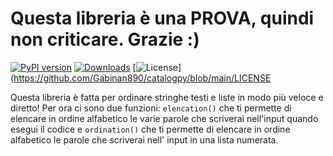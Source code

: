 # Questa libreria è una PROVA, quindi non criticare. Grazie :)

[![PyPI version](https://img.shields.io/pypi/v/catalogpy.svg)](https://pypi.org/project/catalogpy/)
[![Downloads](https://pepy.tech/badge/catalogpy)](https://pepy.tech/project/catalogpy)
[![License](https://img.shields.io/github/license/Gabinan890/catalogpy)](https://github.com/Gabinan890/catalogpy/blob/main/LICENSE

Questa libreria è fatta per ordinare stringhe testi e liste in modo più veloce e diretto!
Per ora ci sono due funzioni: ```elencation()``` che ti permette di elencare in ordine alfabetico le varie parole che scriverai nell'input quando esegui il codice e ```ordination()``` che ti permette di elencare in ordine alfabetico le parole che scriverai nell' input in una lista numerata.